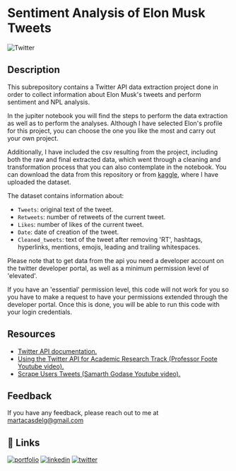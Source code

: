 # **Sentiment Analysis of Elon Musk Tweets** 

![Twitter](https://images.unsplash.com/photo-1661195158340-8227d1b17d6e?ixlib=rb-4.0.3&ixid=MnwxMjA3fDB8MHxwaG90by1wYWdlfHx8fGVufDB8fHx8&auto=format&fit=crop&w=1332&q=80)


## Description
This subrepository contains a Twitter API data extraction project done in order to collect information about Elon Musk's tweets and perform sentiment and NPL analysis.

In the jupiter notebook you will find the steps to perform the data extraction as well as to perform the analyses. Although I have selected Elon's profile for this project, you can choose the one you like the most and carry out your own project.

Additionally, I have included the csv resulting from the project, including both the raw and final extracted data, which went through a cleaning and transformation process that you can also contemplate in the notebook. You can download the data from this repository or from [kaggle](https://www.kaggle.com/datasets/marta99/elon-musks-tweets-dataset-2022), where I have uploaded the dataset.

The dataset contains information about:

- `Tweets`: original text of the tweet.
- `Retweets`: number of retweets of the current tweet.
- `Likes`: number of likes of the current tweet.
- `Date`: date of creation of the tweet.
- `Cleaned_tweets`: text of the tweet after removing 'RT', hashtags, hyperlinks, mentions, emojis, leading and trailing whitespaces.

Please note that to get data from the api you need a developer account on the twitter developer portal, as well as a minimum permission level of 'elevated'.

If you have an 'essential' permission level, this code will not work for you so you have to make a request to have your permissions extended through the developer portal. Once this is done, you will be able to run this code with your login credentials.


## Resources

* [Twitter API documentation.](https://developer.twitter.com/en/docs/twitter-api)
* [Using the Twitter API for Academic Research Track (Professor Foote Youtube video).](https://www.youtube.com/watch?v=rQEsIs9LERM)
* [Scrape Users Tweets (Samarth Godase Youtube video).](https://www.youtube.com/watch?v=1ELzPZcpTsg)


## Feedback

If you have any feedback, please reach out to me at martacasdelg@gmail.com


## 🔗 Links
[![portfolio](https://img.shields.io/badge/my_portfolio-000?style=for-the-badge&logo=ko-fi&logoColor=white)](https://martacastrillo.com/)
[![linkedin](https://img.shields.io/badge/linkedin-0A66C2?style=for-the-badge&logo=linkedin&logoColor=white)](https://www.linkedin.com/in/marta-castrillo-delgado/)
[![twitter](https://img.shields.io/badge/twitter-1DA1F2?style=for-the-badge&logo=twitter&logoColor=white)](https://twitter.com/martacasdelg)
